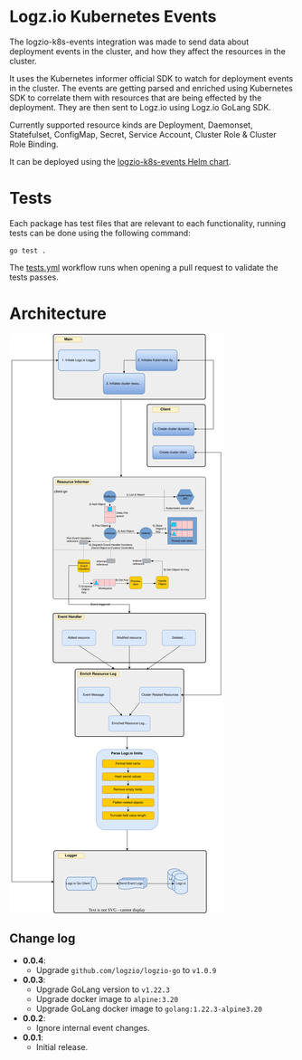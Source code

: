# Logz.io Kubernetes Events

The logzio-k8s-events integration was made to send data about deployment events in the cluster, and how they affect the resources in the cluster.

It uses the Kubernetes informer official SDK to watch for deployment events in the cluster.
The events are getting parsed and enriched using Kubernetes SDK to correlate them with resources that are being effected by the deployment. 
They are then sent to Logz.io using Logz.io GoLang SDK. 

Currently supported resource kinds are Deployment, Daemonset, Statefulset, ConfigMap, Secret, Service Account, Cluster Role & Cluster Role Binding.

It can be deployed using the [logzio-k8s-events Helm chart](https://github.com/logzio/logzio-helm/tree/master/charts/logzio-k8s-events).

# Tests

Each package has test files that are relevant to each functionality, running tests can be done using the following command:
```
go test .
```

The [tests.yml](https://github.com/logzio/logzio-k8s-events/blob/master/.github/workflows/tests.yml) workflow runs when opening a pull request to validate the tests passes. 

# Architecture 
![Architecture](./architecture.svg)

## Change log
 - **0.0.4**:
   - Upgrade `github.com/logzio/logzio-go` to `v1.0.9`
 - **0.0.3**:
    - Upgrade GoLang version to `v1.22.3`
    - Upgrade docker image to `alpine:3.20`
    - Upgrade GoLang docker image to `golang:1.22.3-alpine3.20`
 - **0.0.2**:
    - Ignore internal event changes.
 - **0.0.1**:
    - Initial release.